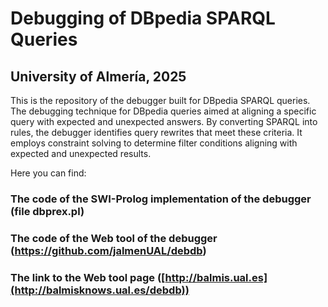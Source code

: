 # Debugging of DBpedia SPARQL Queries
## University of Almería, 2025

This is the repository of the debugger built for DBpedia SPARQL queries. The debugging technique for DBpedia queries aimed at aligning a specific query with expected and unexpected answers. 
By converting SPARQL into rules, the debugger identifies query rewrites that meet these criteria. It employs constraint solving to determine filter conditions aligning with expected and unexpected results. 

Here you can find:

### The code of the SWI-Prolog implementation of the debugger (file dbprex.pl)
### The code of the Web tool of the debugger (https://github.com/jalmenUAL/debdb)
### The link to the Web tool page ([http://balmis.ual.es](http://balmisknows.ual.es/debdb))



